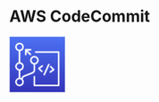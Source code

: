 # AWS CodeCommit

<img height=100px; alt="code-commit-logo" src="../../../../images/code-commit.png" />

<p>&nbsp;</p>
